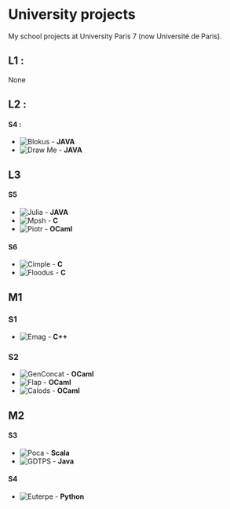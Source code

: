 # University projects
My school projects at University Paris 7 (now Université de Paris).

## L1 :
 None

## L2 :

#### S4 :
 * ![Blokus](https://github.com/maiste/School_projects/tree/master/Blokus) - **JAVA**
 * ![Draw Me](https://github.com/maiste/School_projects/tree/master/Draw-me) - **JAVA**

## L3

#### S5
 * ![Julia](https://github.com/maiste/School_projects/tree/master/Julia) - **JAVA**
 * ![Mpsh](https://github.com/maiste/School_projects/tree/master/Mpsh) - **C**
 * ![Piotr](https://github.com/maiste/School_projects/tree/master/Piotr) - **OCaml**

#### S6
 * ![Cimple](https://github.com/maiste/School_projects/tree/master/Cimple) - **C**
 * ![Floodus](https://github.com/maiste/School_projects/tree/master/Floodus) - **C**

## M1

### S1
 * ![Emag](https://github.com/maiste/School_projects/tree/master/Emag) - **C++**

### S2
 * ![GenConcat](https://github.com/maiste/School_projects/tree/master/GenConcat) - **OCaml**
 * ![Flap](https://github.com/maiste/School_projects/tree/master/Flap) - **OCaml**
 * ![Calods](https://github.com/maiste/School_projects/tree/master/Calods) - **OCaml**

## M2

#### S3
  * ![Poca](https://github.com/maiste/School_projects/tree/master/Poca) - **Scala**
  * ![GDTPS](https://github.com/maiste/School_projects/tree/master/GDTPS) - **Java**

#### S4
  * ![Euterpe](https://github.com/maiste/School_projects/tree/master/Euterpe) - **Python**


